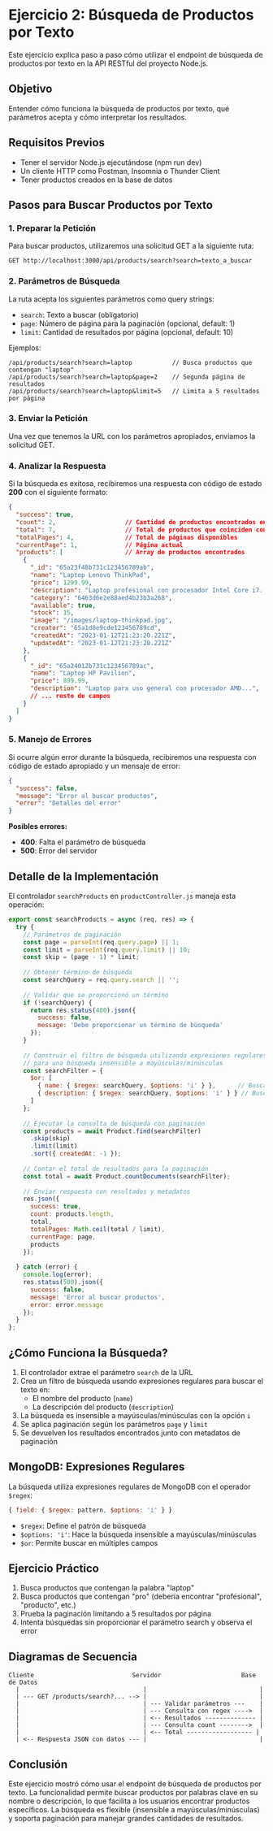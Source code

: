 # Ejercicio 2: Búsqueda de Productos por Texto

Este ejercicio explica paso a paso cómo utilizar el endpoint de búsqueda de productos por texto en la API RESTful del proyecto Node.js.

## Objetivo

Entender cómo funciona la búsqueda de productos por texto, qué parámetros acepta y cómo interpretar los resultados.

## Requisitos Previos

- Tener el servidor Node.js ejecutándose (npm run dev)
- Un cliente HTTP como Postman, Insomnia o Thunder Client
- Tener productos creados en la base de datos

## Pasos para Buscar Productos por Texto

### 1. Preparar la Petición

Para buscar productos, utilizaremos una solicitud GET a la siguiente ruta:

```
GET http://localhost:3000/api/products/search?search=texto_a_buscar
```

### 2. Parámetros de Búsqueda

La ruta acepta los siguientes parámetros como query strings:

- `search`: Texto a buscar (obligatorio)
- `page`: Número de página para la paginación (opcional, default: 1)
- `limit`: Cantidad de resultados por página (opcional, default: 10)

Ejemplos:

```
/api/products/search?search=laptop           // Busca productos que contengan "laptop"
/api/products/search?search=laptop&page=2    // Segunda página de resultados
/api/products/search?search=laptop&limit=5   // Limita a 5 resultados por página
```

### 3. Enviar la Petición

Una vez que tenemos la URL con los parámetros apropiados, enviamos la solicitud GET.

### 4. Analizar la Respuesta

Si la búsqueda es exitosa, recibiremos una respuesta con código de estado **200** con el siguiente formato:

```json
{
  "success": true,
  "count": 2,                   // Cantidad de productos encontrados en esta página
  "total": 7,                   // Total de productos que coinciden con la búsqueda
  "totalPages": 4,              // Total de páginas disponibles
  "currentPage": 1,             // Página actual
  "products": [                 // Array de productos encontrados
    {
      "_id": "65a23f48b731c123456789ab",
      "name": "Laptop Lenovo ThinkPad",
      "price": 1299.99,
      "description": "Laptop profesional con procesador Intel Core i7...",
      "category": "6463d6e2e88aed4b23b3a268",
      "available": true,
      "stock": 15,
      "image": "/images/laptop-thinkpad.jpg",
      "creator": "65a1d8e9cde123456789cd",
      "createdAt": "2023-01-12T21:23:20.221Z",
      "updatedAt": "2023-01-12T21:23:20.221Z"
    },
    {
      "_id": "65a24012b731c123456789ac",
      "name": "Laptop HP Pavilion",
      "price": 899.99,
      "description": "Laptop para uso general con procesador AMD...",
      // ... resto de campos
    }
  ]
}
```

### 5. Manejo de Errores

Si ocurre algún error durante la búsqueda, recibiremos una respuesta con código de estado apropiado y un mensaje de error:

```json
{
  "success": false,
  "message": "Error al buscar productos",
  "error": "Detalles del error"
}
```

**Posibles errores:**
- **400**: Falta el parámetro de búsqueda
- **500**: Error del servidor

## Detalle de la Implementación

El controlador `searchProducts` en `productController.js` maneja esta operación:

```javascript
export const searchProducts = async (req, res) => {
  try {
    // Parámetros de paginación
    const page = parseInt(req.query.page) || 1;
    const limit = parseInt(req.query.limit) || 10;
    const skip = (page - 1) * limit;
    
    // Obtener término de búsqueda
    const searchQuery = req.query.search || '';
    
    // Validar que se proporcionó un término
    if (!searchQuery) {
      return res.status(400).json({
        success: false,
        message: 'Debe proporcionar un término de búsqueda'
      });
    }
    
    // Construir el filtro de búsqueda utilizando expresiones regulares
    // para una búsqueda insensible a mayúsculas/minúsculas
    const searchFilter = {
      $or: [
        { name: { $regex: searchQuery, $options: 'i' } },      // Busca en el nombre
        { description: { $regex: searchQuery, $options: 'i' } } // Busca en la descripción
      ]
    };
    
    // Ejecutar la consulta de búsqueda con paginación
    const products = await Product.find(searchFilter)
      .skip(skip)
      .limit(limit)
      .sort({ createdAt: -1 });
      
    // Contar el total de resultados para la paginación
    const total = await Product.countDocuments(searchFilter);
    
    // Enviar respuesta con resultados y metadatos
    res.json({
      success: true,
      count: products.length,
      total,
      totalPages: Math.ceil(total / limit),
      currentPage: page,
      products
    });
    
  } catch (error) {
    console.log(error);
    res.status(500).json({
      success: false,
      message: 'Error al buscar productos',
      error: error.message
    });
  }
};
```

## ¿Cómo Funciona la Búsqueda?

1. El controlador extrae el parámetro `search` de la URL
2. Crea un filtro de búsqueda usando expresiones regulares para buscar el texto en:
   - El nombre del producto (`name`)
   - La descripción del producto (`description`)
3. La búsqueda es insensible a mayúsculas/minúsculas con la opción `i`
4. Se aplica paginación según los parámetros `page` y `limit`
5. Se devuelven los resultados encontrados junto con metadatos de paginación

## MongoDB: Expresiones Regulares

La búsqueda utiliza expresiones regulares de MongoDB con el operador `$regex`:

```javascript
{ field: { $regex: pattern, $options: 'i' } }
```

- `$regex`: Define el patrón de búsqueda
- `$options: 'i'`: Hace la búsqueda insensible a mayúsculas/minúsculas
- `$or`: Permite buscar en múltiples campos

## Ejercicio Práctico

1. Busca productos que contengan la palabra "laptop"
2. Busca productos que contengan "pro" (debería encontrar "profesional", "producto", etc.)
3. Prueba la paginación limitando a 5 resultados por página
4. Intenta búsquedas sin proporcionar el parámetro search y observa el error

## Diagramas de Secuencia

```
Cliente                           Servidor                      Base de Datos
  |                                  |                               |
  | --- GET /products/search?... --> |                               |
  |                                  | --- Validar parámetros ---    |
  |                                  | --- Consulta con regex ---->  |
  |                                  | <-- Resultados -------------- |
  |                                  | --- Consulta count -------->  |
  |                                  | <-- Total ------------------ |
  | <-- Respuesta JSON con datos --- |                               |
```

## Conclusión

Este ejercicio mostró cómo usar el endpoint de búsqueda de productos por texto. La funcionalidad permite buscar productos por palabras clave en su nombre o descripción, lo que facilita a los usuarios encontrar productos específicos. La búsqueda es flexible (insensible a mayúsculas/minúsculas) y soporta paginación para manejar grandes cantidades de resultados.
